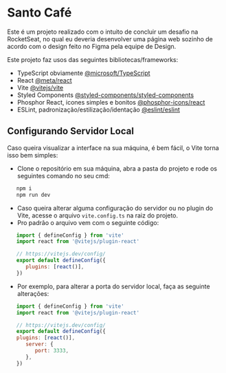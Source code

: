# Santo Café

Este é um projeto realizado com o intuito de concluir um desafio na RocketSeat, no qual eu deveria desenvolver uma página web sozinho de acordo com o design feito no Figma pela equipe de Design.

Este projeto faz usos das seguintes bibliotecas/frameworks:

- TypeScript obviamente [@microsoft/TypeScript](https://github.com/microsoft/TypeScript)
- React [@meta/react](https://https://github.com/facebook/react) 
- Vite [@vitejs/vite](https://github.com/vitejs/vite)
- Styled Components [@styled-components/styled-components](https://github.com/styled-components/styled-components)
- Phosphor React, icones simples e bonitos [@phosphor-icons/react](https://github.com/phosphor-icons/react)
- ESLint, padronização/estilização/identação [@eslint/eslint](https://github.com/eslint/eslint)

## Configurando Servidor Local

Caso queira visualizar a interface na sua máquina, é bem fácil, o Vite torna isso bem simples:

- Clone o repositório em sua máquina, abra a pasta do projeto e rode os seguintes comando no seu cmd:

```js
   npm i
   npm run dev
```

- Caso queira alterar alguma configuração do servidor ou no plugin do Vite, acesse o arquivo `vite.config.ts` na raiz do projeto.
- Pro padrão o arquivo vem com o seguinte código:
```js
   import { defineConfig } from 'vite'
   import react from '@vitejs/plugin-react'

   // https://vitejs.dev/config/
   export default defineConfig({
      plugins: [react()],
   })
```

- Por exemplo, para alterar a porta do servidor local, faça as seguinte alterações:
```js
   import { defineConfig } from 'vite'
   import react from '@vitejs/plugin-react'

   // https://vitejs.dev/config/
   export default defineConfig({
   plugins: [react()],
      server: {
         port: 3333,
      },
   })
```

